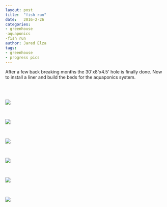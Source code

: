 ```yaml
---
layout: post
title:  "fish run"
date:   2016-2-26
categories:
- greenhouse
-aquaponics
-fish run
author: Jared Elza
tags: 
- greenhouse
- progress pics
---
```


After a few back breaking months the 30'x8'x4.5' hole is finally done. Now to install a liner and build the beds for the aquaponics system.

<br>
<br>

[![](http://i.imgur.com/i3m5ShS.jpg)](http://i.imgur.com/i3m5ShS.jpg)

<br>

[![](http://i.imgur.com/QBaxgS5.jpg)](http://i.imgur.com/QBaxgS5.jpg)

<br>

[![](http://i.imgur.com/Joyy3lT.jpg)](http://i.imgur.com/Joyy3lT.jpg)

<br>

[![](http://i.imgur.com/ffTtWsC.jpg)](http://i.imgur.com/ffTtWsC.jpg)

<br>

[![](http://i.imgur.com/uzr9umD.jpg)](http://i.imgur.com/uzr9umD.jpg)

<br>

[![](http://i.imgur.com/IkXp4QB.jpg)](http://i.imgur.com/IkXp4QB.jpg)
